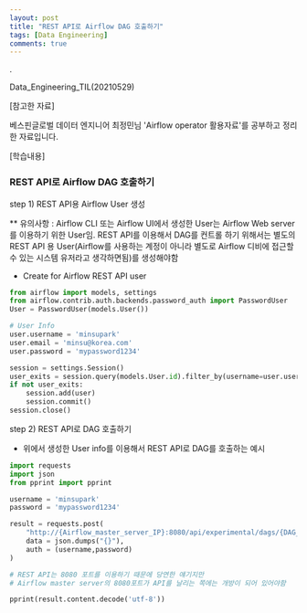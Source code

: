 ```yaml
---
layout: post
title: "REST API로 Airflow DAG 호출하기"
tags: [Data Engineering]
comments: true
---
```


.

Data_Engineering_TIL(20210529)

[참고한 자료]

베스핀글로벌 데이터 엔지니어 최정민님 'Airflow operator 활용자료'를 공부하고 정리한 자료입니다.


[학습내용]

### REST API로 Airflow DAG 호출하기

step 1) REST API용 Airflow User 생성

** 유의사항 : Airflow CLI 또는 Airflow UI에서 생성한 User는 Airflow Web server를 이용하기 위한 User임. REST API를 이용해서 DAG를 컨트롤 하기 위해서는 별도의 REST API 용 User(Airflow를 사용하는 계정이 아니라 별도로 Airflow 디비에 접근할 수 있는 시스템 유저라고 생각하면됨)를 생성해야함

- Create for Airflow REST API user


```python
from airflow import models, settings
from airflow.contrib.auth.backends.password_auth import PasswordUser
User = PasswordUser(models.User())

# User Info
user.username = 'minsupark'
user.email = 'minsu@korea.com'
user.password = 'mypassword1234'

session = settings.Session()
user_exits = session.query(models.User.id).filter_by(username=user.username).scalar() is not None
if not user_exits:
    session.add(user)
    session.commit()
session.close()
```

step 2) REST API로 DAG 호출하기

- 위에서 생성한 User info를 이용해서 REST API로 DAG를 호출하는 예시


```python
import requests
import json
from pprint import pprint

username = 'minsupark'
password = 'mypassword1234'

result = requests.post(
    "http://{Airflow_master_server_IP}:8080/api/experimental/dags/{DAG_NAME}/dag_runs",
    data = json.dumps("{}"),
    auth = (username,password)
)

# REST API는 8080 포트를 이용하기 때문에 당연한 얘기지만 
# Airflow master server의 8080포트가 API를 날리는 쪽에는 개방이 되어 있어야함

pprint(result.content.decode('utf-8'))
```

